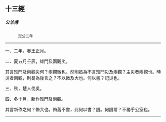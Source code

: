 

## 十三經

##### 公羊傳
　　　`定公二年`

* * *

一、二年。春王正月。

二、夏五月壬辰，雉門及兩觀災。

其言雉門及兩觀災何？兩觀微也。然則曷為不言雉門災及兩觀？主災者兩觀也。時災者兩觀，則曷為後言之？不以微及大也。何以書？記災也。

三、秋，楚人伐吳。

四、冬十月，新作雉門及兩觀。

其言新作之何？脩大也。脩舊不書，此何以書？譏。何譏爾？不務乎公室也。

* * *

